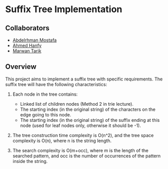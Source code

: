 # Suffix Tree Implementation
## Collaborators

- [Abdelrhman Mostafa](https://github.com/3bde1r7man)
- [Ahmed Hanfy](https://github.com/ahanfybekheet)
- [Marwan Tarik](https://github.com/MarwanTarik)
  
## Overview

This project aims to implement a suffix tree with specific requirements. The suffix tree will have the following characteristics:

1. Each node in the tree contains:
   - Linked list of children nodes (Method 2 in trie lecture).
   - The starting index (in the original string) of the characters on the edge going to this node.
   - The starting index (in the original string) of the suffix ending at this node (used for leaf nodes only, otherwise it should be -1).

2. The tree construction time complexity is O(n^2), and the tree space complexity is O(n), where n is the string length.

3. The search complexity is O(m+occ), where m is the length of the searched pattern, and occ is the number of occurrences of the pattern inside the string.
